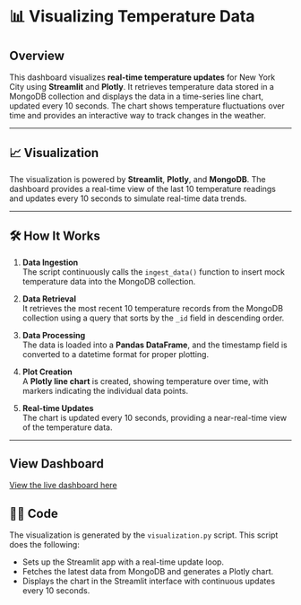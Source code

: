# 📊 Visualizing Temperature Data

## Overview

This dashboard visualizes **real-time temperature updates** for New York City using **Streamlit** and **Plotly**. It retrieves temperature data stored in a MongoDB collection and displays the data in a time-series line chart, updated every 10 seconds. The chart shows temperature fluctuations over time and provides an interactive way to track changes in the weather.

---

## 📈 Visualization

The visualization is powered by **Streamlit**, **Plotly**, and **MongoDB**. The dashboard provides a real-time view of the last 10 temperature readings and updates every 10 seconds to simulate real-time data trends.

---

## 🛠️ How It Works

1. **Data Ingestion**  
   The script continuously calls the `ingest_data()` function to insert mock temperature data into the MongoDB collection.

2. **Data Retrieval**  
   It retrieves the most recent 10 temperature records from the MongoDB collection using a query that sorts by the `_id` field in descending order.

3. **Data Processing**  
   The data is loaded into a **Pandas DataFrame**, and the timestamp field is converted to a datetime format for proper plotting.

4. **Plot Creation**  
   A **Plotly line chart** is created, showing temperature over time, with markers indicating the individual data points.

5. **Real-time Updates**  
   The chart is updated every 10 seconds, providing a near-real-time view of the temperature data.

---

## View Dashboard

[View the live dashboard here](https://aditi-dheer-temperature-dashboard-visualization-98ddjs.streamlit.app/)

## 🧑‍💻 Code

The visualization is generated by the `visualization.py` script. This script does the following:
- Sets up the Streamlit app with a real-time update loop.
- Fetches the latest data from MongoDB and generates a Plotly chart.
- Displays the chart in the Streamlit interface with continuous updates every 10 seconds.
